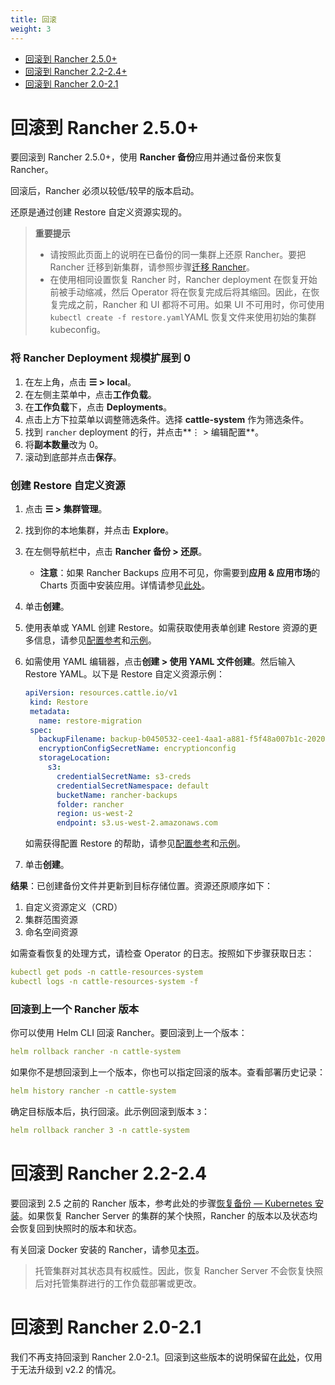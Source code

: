 ```yaml
---
title: 回滚
weight: 3
---
```


- [回滚到 Rancher 2.5.0+](#rolling-back-to-rancher-v2-5-0)
- [回滚到 Rancher 2.2-2.4+](#rolling-back-to-rancher-v2-2-v2-4)
- [回滚到 Rancher 2.0-2.1](#rolling-back-to-rancher-v2-0-v2-1)

# 回滚到 Rancher 2.5.0+

要回滚到 Rancher 2.5.0+，使用 **Rancher 备份**应用并通过备份来恢复 Rancher。

回滚后，Rancher 必须以较低/较早的版本启动。

还原是通过创建 Restore 自定义资源实现的。

> **重要提示**
>
> * 请按照此页面上的说明在已备份的同一集群上还原 Rancher。要把 Rancher 迁移到新集群，请参照步骤[迁移 Rancher]({{<baseurl>}}/rancher/v2.6/en/backups/migrating-rancher)。
> * 在使用相同设置恢复 Rancher 时，Rancher deployment 在恢复开始前被手动缩减，然后 Operator 将在恢复完成后将其缩回。因此，在恢复完成之前，Rancher 和 UI 都将不可用。如果 UI 不可用时，你可使用 `kubectl create -f restore.yaml`YAML 恢复文件来使用初始的集群 kubeconfig。

### 将 Rancher Deployment 规模扩展到 0

1. 在左上角，点击 **☰ > local**。
1. 在左侧主菜单中，点击**工作负载**。
1. 在**工作负载**下，点击 **Deployments**。
1. 点击上方下拉菜单以调整筛选条件。选择 **cattle-system** 作为筛选条件。
1. 找到 `rancher` deployment 的行，并点击**⋮ > 编辑配置**。
1. 将**副本数量**改为 0。
1. 滚动到底部并点击**保存**。

### 创建 Restore 自定义资源

1. 点击 **☰ > 集群管理**。
1. 找到你的本地集群，并点击 **Explore**。
1. 在左侧导航栏中，点击 **Rancher 备份 > 还原**。
   * **注意**：如果 Rancher Backups 应用不可见，你需要到**应用 & 应用市场**的 Charts 页面中安装应用。详情请参见[此处]({{<baseurl>}}/rancher/v2.6/en/helm-charts/#charts)。
1. 单击**创建**。
1. 使用表单或 YAML 创建 Restore。如需获取使用表单创建 Restore 资源的更多信息，请参见[配置参考]({{<baseurl>}}/rancher/v2.6/en/backups/configuration/restore-config)和[示例]({{<baseurl>}}/rancher/v2.6/en/backups/examples)。
1. 如需使用 YAML 编辑器，点击**创建 > 使用 YAML 文件创建**。然后输入 Restore YAML。以下是 Restore 自定义资源示例：

   ```yaml
   apiVersion: resources.cattle.io/v1
   	kind: Restore
   	metadata:
   	  name: restore-migration
   	spec:
   	  backupFilename: backup-b0450532-cee1-4aa1-a881-f5f48a007b1c-2020-09-15T07-27-09Z.tar.gz
   	  encryptionConfigSecretName: encryptionconfig
   	  storageLocation:
   	    s3:
   	      credentialSecretName: s3-creds
   	      credentialSecretNamespace: default
   	      bucketName: rancher-backups
   	      folder: rancher
   	      region: us-west-2
   	      endpoint: s3.us-west-2.amazonaws.com
   ```
   如需获得配置 Restore 的帮助，请参见[配置参考]({{<baseurl>}}/rancher/v2.6/en/backups/configuration/restore-config)和[示例]({{<baseurl>}}/rancher/v2.6/en/backups/examples)。

1. 单击**创建**。

**结果**：已创建备份文件并更新到目标存储位置。资源还原顺序如下：

1. 自定义资源定义（CRD）
2. 集群范围资源
3. 命名空间资源

如需查看恢复的处理方式，请检查 Operator 的日志。按照如下步骤获取日志：

```yaml
kubectl get pods -n cattle-resources-system
kubectl logs -n cattle-resources-system -f
```

### 回滚到上一个 Rancher 版本

你可以使用 Helm CLI 回滚 Rancher。要回滚到上一个版本：

```yaml
helm rollback rancher -n cattle-system
```

如果你不是想回滚到上一个版本，你也可以指定回滚的版本。查看部署历史记录：

```yaml
helm history rancher -n cattle-system
```

确定目标版本后，执行回滚。此示例回滚到版本 `3`：

```yaml
helm rollback rancher 3 -n cattle-system
```

# 回滚到 Rancher 2.2-2.4

要回滚到 2.5 之前的 Rancher 版本，参考此处的步骤[恢复备份 — Kubernetes 安装]({{<baseurl>}}/rancher/v2.0-v2.4/en/backups/restore/rke-restore/)。如果恢复 Rancher Server 的集群的某个快照，Rancher 的版本以及状态均会恢复回到快照时的版本和状态。

有关回滚 Docker 安装的 Rancher，请参见[本页]({{<baseurl>}}/rancher/v2.6/en/installation/other-installation-methods/single-node-docker/single-node-rollbacks)。

> 托管集群对其状态具有权威性。因此，恢复 Rancher Server 不会恢复快照后对托管集群进行的工作负载部署或更改。

# 回滚到 Rancher 2.0-2.1

我们不再支持回滚到 Rancher 2.0-2.1。回滚到这些版本的说明保留在[此处]({{<baseurl>}}/rancher/v2.0-v2.4/en/backups/restore/rke-restore/v2.0-v2.1)，仅用于无法升级到 v2.2 的情况。
